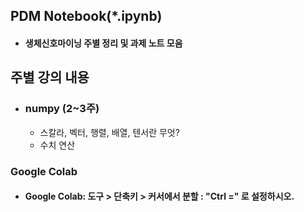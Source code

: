 ## PDM Notebook(*.ipynb)  
- #### 생체신호마이닝 주별 정리 및 과제 노트 모음  

## 주별 강의 내용
* ### numpy (2~3주)
  - 스칼라, 벡터, 행렬, 배열, 텐서란 무엇?
  - 수치 연산
  
### Google Colab
- #### Google Colab: 도구 > 단축키 > 커서에서 분할 : "Ctrl =" 로 설정하시오.
